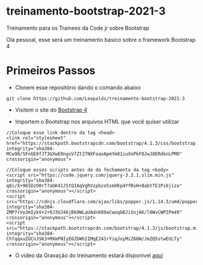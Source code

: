 # treinamento-bootstrap-2021-3
Treinamento para os Trainees da Code jr sobre Bootstrap

Olá pessoal, esse será um treinamento básico sobre o framework Bootstrap 4

# Primeiros Passos

- Clonem esse repositório dando o comando abaixo
```
git clone https://github.com/Leopalds/treinamento-bootstrap-2021-3
```
- Visitem o site do <a href="https://getbootstrap.com.br/" target="_blank">Bootstrap 4</a>

- Importem o Bootstrap nos arquivos HTML que você quiser utilizar

```
//Coloque esse link dentro da tag <head>
<link rel="stylesheet" href="https://stackpath.bootstrapcdn.com/bootstrap/4.1.3/css/bootstrap.min.css" integrity="sha384-MCw98/SFnGE8fJT3GXwEOngsV7Zt27NXFoaoApmYm81iuXoPkFOJwJ8ERdknLPMO" crossorigin="anonymous">
```
```
//Coloque esses scripts antes de do fechamento da tag <body>
<script src="https://code.jquery.com/jquery-3.3.1.slim.min.js" integrity="sha384-q8i/X+965DzO0rT7abK41JStQIAqVgRVzpbzo5smXKp4YfRvH+8abtTE1Pi6jizo" crossorigin="anonymous"></script>
<script src="https://cdnjs.cloudflare.com/ajax/libs/popper.js/1.14.3/umd/popper.min.js" integrity="sha384-ZMP7rVo3mIykV+2+9J3UJ46jBk0WLaUAdn689aCwoqbBJiSnjAK/l8WvCWPIPm49" crossorigin="anonymous"></script>
<script src="https://stackpath.bootstrapcdn.com/bootstrap/4.1.3/js/bootstrap.min.js" integrity="sha384-ChfqqxuZUCnJSK3+MXmPNIyE6ZbWh2IMqE241rYiqJxyMiZ6OW/JmZQ5stwEULTy" crossorigin="anonymous"></script>
```

- O video da Gravação do treinamento estará disponivel <a href="#" target="_blank">aqui</a>
